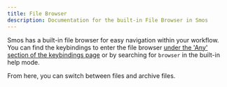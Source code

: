 ```yaml
---
title: File Browser
description: Documentation for the built-in File Browser in Smos
---
```


Smos has a built-in file browser for easy navigation within your workflow.
You can find the keybindings to enter the file browser [under the 'Any' section of the keybindings page](/smos/keybindings#Any) or by searching for `browser` in the built-in help mode.

From here, you can switch between files and archive files.

<div id="cast"></div>
<script src=/assets/asciinema-player.js></script>
<script>
  AsciinemaPlayer.create('/casts/browser.cast', document.getElementById('cast'), {
    autoPlay: true,
    preload: true,
    loop: true,
  });
</script>

